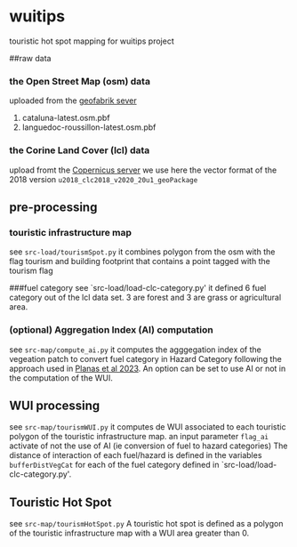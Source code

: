# wuitips
touristic hot spot mapping for wuitips project

##raw data

### the Open Street Map (osm) data 
uploaded from the [geofabrik sever](https://download.geofabrik.de/)
1. cataluna-latest.osm.pbf  
1. languedoc-roussillon-latest.osm.pbf

### the Corine Land Cover (lcl) data 
upload fromt the [Copernicus server](https://land.copernicus.eu/en/products/corine-land-cover/clc2018)
we use here the vector format of the 2018 version `u2018_clc2018_v2020_20u1_geoPackage`


## pre-processing

### touristic infrastructure map
see `src-load/tourismSpot.py`
it combines polygon from the osm with the flag tourism and building footprint that contains a point tagged with the tourism flag

###fuel category
see `src-load/load-clc-category.py'
it defined 6 fuel category out of the lcl data set. 3 are forest and 3 are grass or agricultural area.


### (optional) Aggregation Index (AI) computation
see `src-map/compute_ai.py`
it computes the agggegation index of the vegeation patch to convert fuel category in Hazard Category following the approach used in [Planas et al 2023](https://doi.org/10.1016/j.firesaf.2023.103906).
An option can be set to use AI or not in the computation of the WUI.


## WUI processing
see `src-map/tourismWUI.py`
it computes de WUI associated to each touristic polygon of the touristic infrastructure map.
an input parameter `flag_ai` activate of not the use of AI (ie conversion of fuel to hazard categories)
The distance of interaction of each fuel/hazard is defined in the variables `bufferDistVegCat` for each of the fuel category defined in `src-load/load-clc-category.py'.


## Touristic Hot Spot
see `src-map/tourismHotSpot.py`
A touristic hot spot is defined as a polygon of the touristic infrastructure map with a WUI area greater than 0.


